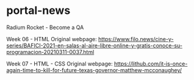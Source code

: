 # portal-news

Radium Rocket - Become a QA

Week 06 - HTML
Original webpage: 
https://www.filo.news/cine-y-series/BAFICI-2021-en-salas-al-aire-libre-online-y-gratis-conoce-su-programacion-20210311-0037.html


Week 07 - HTML - CSS
Original webpage: 
https://lithub.com/it-is-once-again-time-to-kill-for-future-texas-governor-matthew-mcconaughey/ 


